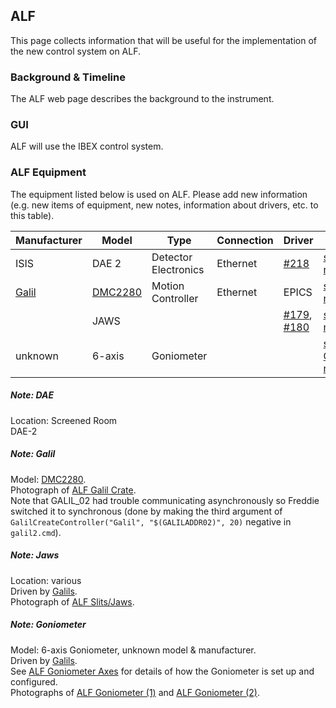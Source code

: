 ## ALF

This page collects information that will be useful for the implementation of the new control system on ALF.

### Background & Timeline
The ​ALF web page describes the background to the instrument.

### GUI
ALF will use the IBEX control system.

### ALF Equipment
The equipment listed below is used on ALF. Please add new information (e.g. new items of equipment, new notes, information about drivers, etc. to this table). 

Manufacturer | Model | Type | Connection | Driver | Notes
------------ | ------------- | ------------- | ------------- | ------------- | -------------------------------------------
ISIS | DAE 2 | Detector Electronics | Ethernet | [#218](https://github.com/ISISComputingGroup/IBEX/issues/218) |[see DAE note](#noteDAE)
[Galil](http://www.galilmc.com/) | [DMC2280](http://www.galilmc.com/products/dmc-22x0.php) | Motion Controller | Ethernet | EPICS |[see Galil note](#noteGalil)
 |  | JAWS | | | [#179](https://github.com/ISISComputingGroup/IBEX/issues/179), [#180](https://github.com/ISISComputingGroup/IBEX/issues/180) |[see Jaws note](#noteJaws)
unknown | 6-axis | Goniometer |  |  |[see Goniometer note](#noteGoniometer)

<a name="noteDAE"></a>
##### Note: DAE #####
Location: Screened Room<br>
DAE-2

<a name="noteGalil"></a>
##### Note: Galil #####
Model: [DMC2280](http://www.galilmc.com/products/dmc-22x0.php).<br>
Photograph of [ALF Galil Crate](http://www.facilities.rl.ac.uk/isis/computing/ICPdiscussions/ALF/ALF_Galil_Crate.jpg).<br>
Note that GALIL_02 had trouble communicating asynchronously so Freddie switched it to synchronous (done by making the third argument of `GalilCreateController("Galil", "$(GALILADDR02)", 20)` negative in `galil2.cmd`).

<a name="noteJaws"></a>
##### Note: Jaws #####
Location: various<br>
Driven by [Galils](#noteGalil).<br>
Photograph of [ALF Slits/Jaws](http://www.facilities.rl.ac.uk/isis/computing/ICPdiscussions/ALF/ALF_Slits.jpg).

<a name="noteGoniometer"></a>
##### Note: Goniometer #####
Model: 6-axis Goniometer, unknown model & manufacturer.<br>
Driven by [Galils](#noteGalil).<br>
See [ALF Goniometer Axes](https://github.com/ISISComputingGroup/ibex_developers_manual/wiki/ALF-Goniometer-Axes) for details of how the Goniometer is set up and configured.<br>
Photographs of [ALF Goniometer (1)](http://www.facilities.rl.ac.uk/isis/computing/ICPdiscussions/ALF/ALF_Goniometer_1.jpg) and [ALF Goniometer (2)](http://www.facilities.rl.ac.uk/isis/computing/ICPdiscussions/ALF/ALF_Goniometer_2.jpg).
